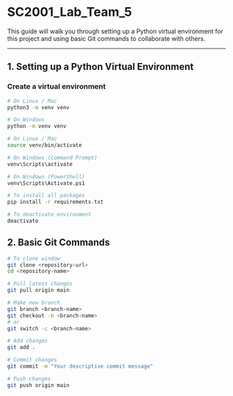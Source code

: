 # SC2001_Lab_Team_5

This guide will walk you through setting up a Python virtual environment for this project and using basic Git commands to collaborate with others.

---

## 1. Setting up a Python Virtual Environment

### Create a virtual environment

```bash
# On Linux / Mac
python3 -m venv venv

# On Windows
python -m venv venv

# On Linux / Mac
source venv/bin/activate

# On Windows (Command Prompt)
venv\Scripts\activate

# On Windows (PowerShell)
venv\Scripts\Activate.ps1

# To install all packages
pip install -r requirements.txt

# To deactivate environment
deactivate
```

## 2. Basic Git Commands

```bash
# To clone window
git clone <repository-url>
cd <repository-name>

# Pull latest changes
git pull origin main

# Make new branch
git branch <branch-name>
git checkout -b <branch-name>
# or
git switch -c <branch-name>

# Add changes
git add .

# Commit changes
git commit -m "Your descriptive commit message"

# Push changes
git push origin main
```
